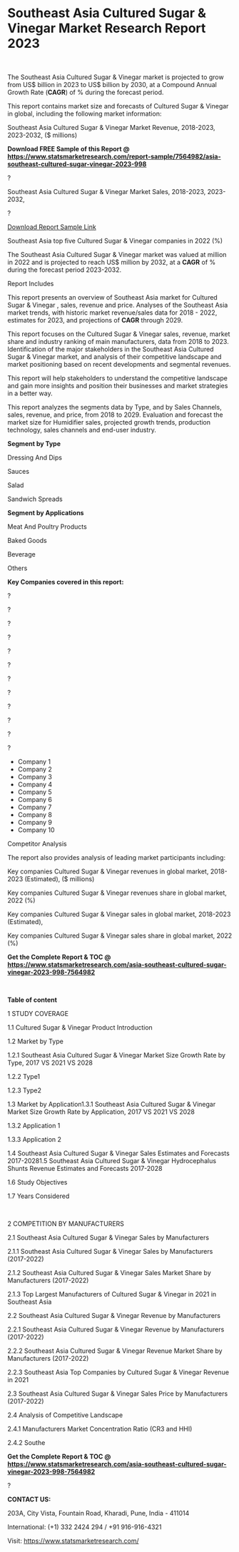 <h1>Southeast Asia Cultured Sugar & Vinegar Market Research Report 2023</h1><br/><p>The Southeast Asia Cultured Sugar & Vinegar market is projected to grow from US$ billion in 2023 to US$ billion by 2030, at a Compound Annual Growth Rate (<strong>CAGR</strong>) of % during the forecast period.</p>
 
 
 
 <p>This report contains market size and forecasts of Cultured Sugar & Vinegar in global, including the following market information:</p>
 
 
 
 <p>Southeast Asia Cultured Sugar & Vinegar Market Revenue, 2018-2023, 2023-2032, ($ millions)</p>
 
 
 
 <div><b>Download FREE Sample of this Report @ <a href="https://www.statsmarketresearch.com/download-free-sample/7564982/asia-southeast-cultured-sugar-vinegar-2023-998">https://www.statsmarketresearch.com/report-sample/7564982/asia-southeast-cultured-sugar-vinegar-2023-998</a></b></div>
 
 
 
 <p>? </p>
 
 
 
 <p>Southeast Asia Cultured Sugar & Vinegar Market Sales, 2018-2023, 2023-2032,</p>
 
 
 
 <p>? </p>
 
 
 
 <p><a href="https://www.statsmarketresearch.com/download-free-sample/7564982/asia-southeast-cultured-sugar-vinegar-2023-998">Download Report Sample Link</a></p>
 
 
 
 <p>Southeast Asia top five Cultured Sugar & Vinegar companies in 2022 (%)</p>
 
 
 
 <p>The Southeast Asia Cultured Sugar & Vinegar market was valued at million in 2022 and is projected to reach US$ million by 2032, at a <strong>CAGR</strong> of % during the forecast period 2023-2032.</p>
 
 
 
 <p>Report Includes</p>
 
 
 
 <p>This report presents an overview of Southeast Asia market for Cultured Sugar & Vinegar , sales, revenue and price. Analyses of the Southeast Asia market trends, with historic market revenue/sales data for 2018 - 2022, estimates for 2023, and projections of <strong>CAGR</strong> through 2029.</p>
 
 
 
 <p>This report focuses on the Cultured Sugar & Vinegar sales, revenue, market share and industry ranking of main manufacturers, data from 2018 to 2023. Identification of the major stakeholders in the Southeast Asia Cultured Sugar & Vinegar market, and analysis of their competitive landscape and market positioning based on recent developments and segmental revenues.</p>
 
 
 
 <p>This report will help stakeholders to understand the competitive landscape and gain more insights and position their businesses and market strategies in a better way.</p>
 
 
 
 <p>This report analyzes the segments data by Type, and by Sales Channels, sales, revenue, and price, from 2018 to 2029. Evaluation and forecast the market size for Humidifier sales, projected growth trends, production technology, sales channels and end-user industry.</p>
 
 
 
 <p><strong>Segment by Type</strong></p>
 
 
 
 <p>Dressing And Dips</p>
 
 
 
 <p>Sauces</p>
 
 
 
 <p>Salad</p>
 
 
 
 <p>Sandwich Spreads</p>
 
 
 
 <p><strong>Segment <strong><strong>by Applications</strong></strong></strong></p>
 
 
 
 <p>Meat And Poultry Products</p>
 
 
 
 <p>Baked Goods</p>
 
 
 
 <p>Beverage</p>
 
 
 
 <p>Others</p>
 
 
 
 <p><strong>Key Companies covered in this report:</strong></p>
 
 
 
 <p>? </p>
 
 
 
 <p>? </p>
 
 
 
 <p>? </p>
 
 
 
 <p>? </p>
 
 
 
 <p>? </p>
 
 
 
 <p>? </p>
 
 
 
 <p>? </p>
 
 
 
 <p>? </p>
 
 
 
 <p>? </p>
 
 
 
 <p>? </p>
 
 
 
 <p>? </p>
 
 
 
 <p>? </p>
 
 
 
 <ul>
 
 <li>Company 1</li>
 
 <li>Company 2</li>
 
 <li>Company 3</li>
 
 <li>Company 4</li>
 
 <li>Company 5</li>
 
 <li>Company 6</li>
 
 <li>Company 7</li>
 
 <li>Company 8</li>
 
 <li>Company 9</li>
 
 <li>Company 10</li>
 
 </ul>
 
 
 
 <p>Competitor Analysis</p>
 
 
 
 <p>The report also provides analysis of leading market participants including:</p>
 
 
 
 <p>Key companies Cultured Sugar & Vinegar revenues in global market, 2018-2023 (Estimated), ($ millions)</p>
 
 
 
 <p>Key companies Cultured Sugar & Vinegar revenues share in global market, 2022 (%)</p>
 
 
 
 <p>Key companies Cultured Sugar & Vinegar sales in global market, 2018-2023 (Estimated),</p>
 
 
 
 <p>Key companies Cultured Sugar & Vinegar sales share in global market, 2022 (%)</p>
 
 
 
 <div><b>Get the Complete Report & TOC @ <a href="https://www.statsmarketresearch.com/asia-southeast-cultured-sugar-vinegar-2023-998-7564982">https://www.statsmarketresearch.com/asia-southeast-cultured-sugar-vinegar-2023-998-7564982</a></b></div>
 
 
 
 <p><br />
 
 <b>Table of content</b></p>
 
 
 
 <p>1 STUDY COVERAGE<br />
 
 1.1 Cultured Sugar & Vinegar Product Introduction<br />
 
 1.2 Market by Type<br />
 
 1.2.1 Southeast Asia Cultured Sugar & Vinegar Market Size Growth Rate by Type, 2017 VS 2021 VS 2028<br />
 
 1.2.2 Type1<br />
 
 1.2.3 Type2<br />
 
 1.3 Market by Application1.3.1 Southeast Asia Cultured Sugar & Vinegar Market Size Growth Rate by Application, 2017 VS 2021 VS 2028<br />
 
 1.3.2 Application 1<br />
 
 1.3.3 Application 2<br />
 
 1.4 Southeast Asia Cultured Sugar & Vinegar Sales Estimates and Forecasts 2017-20281.5 Southeast Asia Cultured Sugar & Vinegar Hydrocephalus Shunts Revenue Estimates and Forecasts 2017-2028<br />
 
 1.6 Study Objectives<br />
 
 1.7 Years Considered<br />
 
 <br />
 
 2 COMPETITION BY MANUFACTURERS<br />
 
 2.1 Southeast Asia Cultured Sugar & Vinegar Sales by Manufacturers<br />
 
 2.1.1 Southeast Asia Cultured Sugar & Vinegar Sales by Manufacturers (2017-2022)<br />
 
 2.1.2 Southeast Asia Cultured Sugar & Vinegar Sales Market Share by Manufacturers (2017-2022)<br />
 
 2.1.3 Top Largest Manufacturers of Cultured Sugar & Vinegar in 2021 in Southeast Asia<br />
 
 2.2 Southeast Asia Cultured Sugar & Vinegar Revenue by Manufacturers<br />
 
 2.2.1 Southeast Asia Cultured Sugar & Vinegar Revenue by Manufacturers (2017-2022)<br />
 
 2.2.2 Southeast Asia Cultured Sugar & Vinegar Revenue Market Share by Manufacturers (2017-2022)<br />
 
 2.2.3 Southeast Asia Top Companies by Cultured Sugar & Vinegar Revenue in 2021<br />
 
 2.3 Southeast Asia Cultured Sugar & Vinegar Sales Price by Manufacturers (2017-2022)<br />
 
 2.4 Analysis of Competitive Landscape<br />
 
 2.4.1 Manufacturers Market Concentration Ratio (CR3 and HHI)<br />
 
 2.4.2 Southe</p>
 
 
 
 <div><b>Get the Complete Report & TOC @ <a href="https://www.statsmarketresearch.com/asia-southeast-cultured-sugar-vinegar-2023-998-7564982">https://www.statsmarketresearch.com/asia-southeast-cultured-sugar-vinegar-2023-998-7564982</a></b></div>
 
 
 
 <p>? </p>
 
 
 
 <p><b>CONTACT US:</b><br />
 
 203A, City Vista, Fountain Road, Kharadi, Pune, India - 411014<br />
 
 International: (+1) 332 2424 294 / +91 916-916-4321<br />
 
 Visit: <a href="https://www.statsmarketresearch.com/">https://www.statsmarketresearch.com/</a></p>